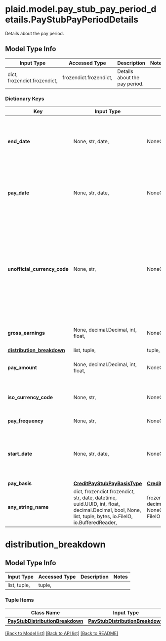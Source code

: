 # plaid.model.pay_stub_pay_period_details.PayStubPayPeriodDetails

Details about the pay period.

## Model Type Info
Input Type | Accessed Type | Description | Notes
------------ | ------------- | ------------- | -------------
dict, frozendict.frozendict,  | frozendict.frozendict,  | Details about the pay period. | 

### Dictionary Keys
Key | Input Type | Accessed Type | Description | Notes
------------ | ------------- | ------------- | ------------- | -------------
**end_date** | None, str, date,  | NoneClass, str,  | The date on which the pay period ended, in [ISO 8601](https://wikipedia.org/wiki/ISO_8601) format (\&quot;yyyy-mm-dd\&quot;). | value must conform to RFC-3339 full-date YYYY-MM-DD
**pay_date** | None, str, date,  | NoneClass, str,  | The date on which the pay stub was issued, in [ISO 8601](https://wikipedia.org/wiki/ISO_8601) format (\&quot;yyyy-mm-dd\&quot;). | value must conform to RFC-3339 full-date YYYY-MM-DD
**unofficial_currency_code** | None, str,  | NoneClass, str,  | The unofficial currency code associated with the net pay. Always &#x60;null&#x60; if &#x60;iso_currency_code&#x60; is non-&#x60;null&#x60;. Unofficial currency codes are used for currencies that do not have official ISO currency codes, such as cryptocurrencies and the currencies of certain countries.  See the [currency code schema](https://plaid.com/docs/api/accounts#currency-code-schema) for a full listing of supported &#x60;iso_currency_code&#x60;s. | 
**gross_earnings** | None, decimal.Decimal, int, float,  | NoneClass, decimal.Decimal,  | Total earnings before tax/deductions. | value must be a 64 bit float
**[distribution_breakdown](#distribution_breakdown)** | list, tuple,  | tuple,  |  | 
**pay_amount** | None, decimal.Decimal, int, float,  | NoneClass, decimal.Decimal,  | The amount of the paycheck. | value must be a 64 bit float
**iso_currency_code** | None, str,  | NoneClass, str,  | The ISO-4217 currency code of the net pay. Always &#x60;null&#x60; if &#x60;unofficial_currency_code&#x60; is non-null. | 
**pay_frequency** | None, str,  | NoneClass, str,  | The frequency at which an individual is paid. | 
**start_date** | None, str, date,  | NoneClass, str,  | The date on which the pay period started, in [ISO 8601](https://wikipedia.org/wiki/ISO_8601) format (\&quot;yyyy-mm-dd\&quot;). | value must conform to RFC-3339 full-date YYYY-MM-DD
**pay_basis** | [**CreditPayStubPayBasisType**](CreditPayStubPayBasisType.md) | [**CreditPayStubPayBasisType**](CreditPayStubPayBasisType.md) |  | [optional] 
**any_string_name** | dict, frozendict.frozendict, str, date, datetime, uuid.UUID, int, float, decimal.Decimal, bool, None, list, tuple, bytes, io.FileIO, io.BufferedReader,  | frozendict.frozendict, str, decimal.Decimal, BoolClass, NoneClass, tuple, bytes, FileIO | any string name can be used but the value must be the correct type | [optional]

# distribution_breakdown

## Model Type Info
Input Type | Accessed Type | Description | Notes
------------ | ------------- | ------------- | -------------
list, tuple,  | tuple,  |  | 

### Tuple Items
Class Name | Input Type | Accessed Type | Description | Notes
------------- | ------------- | ------------- | ------------- | -------------
[**PayStubDistributionBreakdown**](PayStubDistributionBreakdown.md) | [**PayStubDistributionBreakdown**](PayStubDistributionBreakdown.md) | [**PayStubDistributionBreakdown**](PayStubDistributionBreakdown.md) |  | 

[[Back to Model list]](../../README.md#documentation-for-models) [[Back to API list]](../../README.md#documentation-for-api-endpoints) [[Back to README]](../../README.md)

